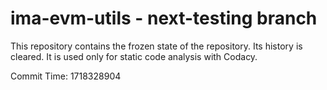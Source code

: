 # ima-evm-utils - next-testing branch

This repository contains the frozen state of the repository.
Its history is cleared. It is used only for static code
analysis with Codacy.

Commit Time: 1718328904
